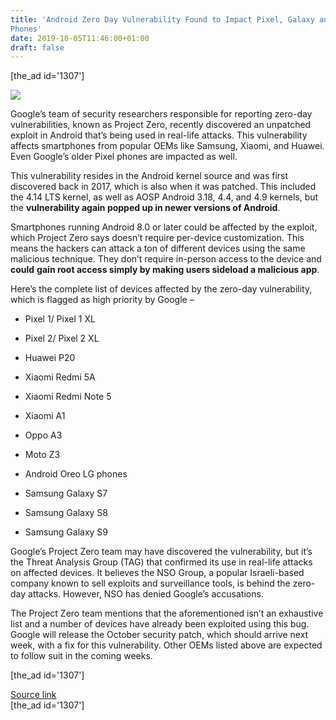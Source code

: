 ```yaml
---
title: 'Android Zero Day Vulnerability Found to Impact Pixel, Galaxy and Xiaomi
Phones'
date: 2019-10-05T11:46:00+01:00
draft: false
---
```


\[the\_ad id='1307'\]  
  

  
![](https://beebom.com/wp-content/uploads/2018/12/pixel-3-google-camera-mod-on-any-android-phone.jpg)

Google’s team of security researchers responsible for reporting zero-day vulnerabilities, known as Project Zero, recently discovered an unpatched exploit in Android that’s being used in real-life attacks. This vulnerability affects smartphones from popular OEMs like Samsung, Xiaomi, and Huawei. Even Google’s older Pixel phones are impacted as well.  

This vulnerability resides in the Android kernel source and was first discovered back in 2017, which is also when it was patched. This included the 4.14 LTS kernel, as well as AOSP Android 3.18, 4.4, and 4.9 kernels, but the **vulnerability again popped up in newer versions of Android**.  

Smartphones running Android 8.0 or later could be affected by the exploit, which Project Zero says doesn’t require per-device customization. This means the hackers can attack a ton of different devices using the same malicious technique. They don’t require in-person access to the device and **could** **gain root access simply by making users sideload a malicious app**.  

Here’s the complete list of devices affected by the zero-day vulnerability, which is flagged as high priority by Google –  

*   Pixel 1/ Pixel 1 XL
  
*   Pixel 2/ Pixel 2 XL
  
*   Huawei P20
  
*   Xiaomi Redmi 5A
  
*   Xiaomi Redmi Note 5
  
*   Xiaomi A1
  
*   Oppo A3
  
*   Moto Z3
  
*   Android Oreo LG phones
  
*   Samsung Galaxy S7
  
*   Samsung Galaxy S8
  
*   Samsung Galaxy S9
  

Google’s Project Zero team may have discovered the vulnerability, but it’s the Threat Analysis Group (TAG) that confirmed its use in real-life attacks on affected devices. It believes the NSO Group, a popular Israeli-based company known to sell exploits and surveillance tools, is behind the zero-day attacks. However, NSO has denied Google’s accusations.  

The Project Zero team mentions that the aforementioned isn’t an exhaustive list and a number of devices have already been exploited using this bug. Google will release the October security patch, which should arrive next week, with a fix for this vulnerability. Other OEMs listed above are expected to follow suit in the coming weeks.  

  
\[the\_ad id='1307'\]  
  
[Source link](https://beebom.com/android-zero-day-vulnerability-pixel-galaxy-xiaomi/)  
\[the\_ad id='1307'\]